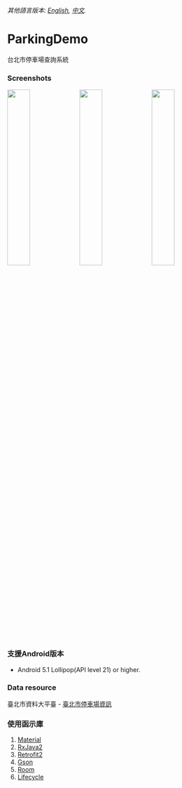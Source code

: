 *其他語言版本: [English](README.md), [中文](README.zh-tw.md).*

# ParkingDemo
台北市停車場查詢系統

### Screenshots
<div style="dispaly:flex">
    <img src="https://user-images.githubusercontent.com/25738593/75606176-2e7bbc00-5b25-11ea-9add-eacb5308d899.jpg" width="32%">
    <img src="https://user-images.githubusercontent.com/25738593/75606177-2face900-5b25-11ea-8c94-360b1011fd16.jpg" width="32%">
    <img src="https://user-images.githubusercontent.com/25738593/75606178-30457f80-5b25-11ea-86ae-3824349ffe87.jpg" width="32%">
</div>

### 支援Android版本
- Android 5.1 Lollipop(API level 21) or higher.

### Data resource
臺北市資料大平臺 - [臺北市停車場資訊](https://data.taipei/#/dataset/detail?id=d5c0656b-5250-4179-a491-c94daa56ef2c)

### 使用函示庫
1. [Material](https://material.io/)
2. [RxJava2](https://github.com/ReactiveX/RxJava)
3. [Retrofit2](https://github.com/square/retrofit)
4. [Gson](https://github.com/google/gson)
5. [Room](https://developer.android.com/topic/libraries/architecture/room)
6. [Lifecycle](https://developer.android.com/jetpack/androidx/releases/lifecycle)